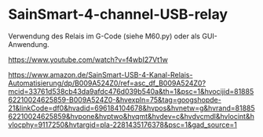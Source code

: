 # SainSmart-4-channel-USB-relay
Verwendung des Relais im G-Code (siehe M60.py) oder als
GUI-Anwendung.

https://www.youtube.com/watch?v=f4wbI27Vt1w

https://www.amazon.de/SainSmart-USB-4-Kanal-Relais-Automatisierung/dp/B009A524Z0/ref=asc_df_B009A524Z0?mcid=33761d538cb43da9afdc476d039b540a&th=1&psc=1&hvocijid=8188562210024625859-B009A524Z0-&hvexpln=75&tag=googshopde-21&linkCode=df0&hvadid=696184104678&hvpos&hvnetw=g&hvrand=8188562210024625859&hvpone&hvptwo&hvqmt&hvdev=c&hvdvcmdl&hvlocint&hvlocphy=9117250&hvtargid=pla-2281435176378&psc=1&gad_source=1

